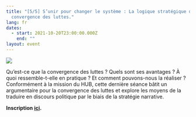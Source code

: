 ```yaml
---
title: "[5/5] S’unir pour changer le système : La logique stratégique de la
  convergence des luttes."
lang: fr
dates:
  - start: 2021-10-20T23:00:00.000Z
    end: ""
layout: event
---
```

![](/media/23.png)

Qu’est-ce que la convergence des luttes ? Quels sont ses avantages ? À quoi ressemble-t-elle en pratique ? Et comment pouvons-nous la réaliser ? Conformément à la mission du HUB, cette dernière séance bâtit un argumentaire pour la convergence des luttes et explore les moyens de la traduire en discours politique par le biais de la stratégie narrative.

**Inscription [ici](https://us02web.zoom.us/meeting/register/tZAlcO6srjMoG9KquLKzZoY02wuJco-MggWL).**